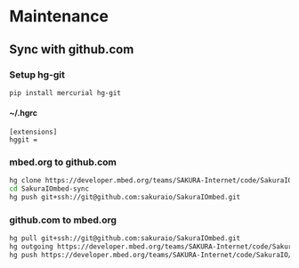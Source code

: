 # Maintenance

## Sync with github.com

### Setup hg-git

```bash
pip install mercurial hg-git
```

#### ~/.hgrc

```
[extensions]
hggit =
```

### mbed.org to github.com

```bash
hg clone https://developer.mbed.org/teams/SAKURA-Internet/code/SakuraIO/ SakuraIOmbed-sync
cd SakuraIOmbed-sync
hg push git+ssh://git@github.com:sakuraio/SakuraIOmbed.git
```

### github.com to mbed.org

```bash
hg pull git+ssh://git@github.com:sakuraio/SakuraIOmbed.git
hg outgoing https://developer.mbed.org/teams/SAKURA-Internet/code/SakuraIO/ # check diff
hg push https://developer.mbed.org/teams/SAKURA-Internet/code/SakuraIO/
```
